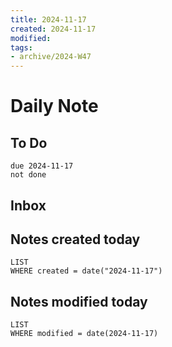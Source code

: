 ```yaml
---
title: 2024-11-17
created: 2024-11-17
modified: 
tags: 
- archive/2024-W47
---
```

# Daily Note
## To Do
```tasks
due 2024-11-17
not done
```
## Inbox
## Notes created today
```dataview
LIST
WHERE created = date("2024-11-17")
```
## Notes modified today
```dataview
LIST
WHERE modified = date(2024-11-17)
```
